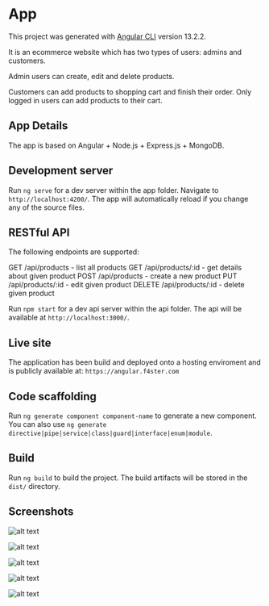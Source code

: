 # App

This project was generated with [Angular CLI](https://github.com/angular/angular-cli) version 13.2.2.

It is an ecommerce website which has two types of users: admins and customers.

Admin users can create, edit and delete products.

Customers can add products to shopping cart and finish their order. Only logged in users can add products to their cart.

## App Details

The app is based on Angular + Node.js + Express.js + MongoDB.

## Development server

Run `ng serve` for a dev server within the app folder. Navigate to `http://localhost:4200/`. The app will automatically reload if you change any of the source files.

## RESTful API

The following endpoints are supported:

GET /api/products - list all products
GET /api/products/:id - get details about given product
POST /api/products - create a new product
PUT /api/products/:id - edit given product
DELETE /api/products/:id - delete given product

Run `npm start` for a dev api server within the api folder. The api will be available at `http://localhost:3000/`.

## Live site

The application has been build and deployed onto a hosting enviroment and is publicly available at: `https://angular.f4ster.com`

## Code scaffolding

Run `ng generate component component-name` to generate a new component. You can also use `ng generate directive|pipe|service|class|guard|interface|enum|module`.

## Build

Run `ng build` to build the project. The build artifacts will be stored in the `dist/` directory.

## Screenshots

![alt text](https://nimb.ws/IoZjcQ)

![alt text](https://nimb.ws/CGXShK)

![alt text](https://nimb.ws/6lWvfP)

![alt text](https://nimb.ws/1cNzyp)

![alt text](https://nimb.ws/MHYNy4)
